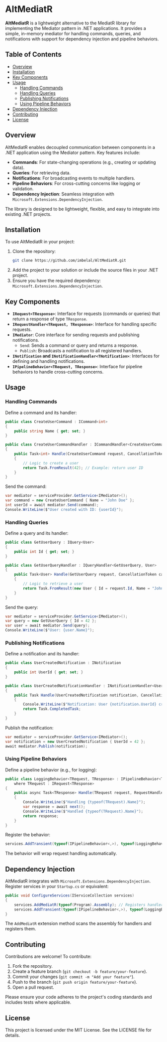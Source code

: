 # AltMediatR

**AltMediatR** is a lightweight alternative to the MediatR library for implementing the Mediator pattern in .NET applications. It provides a simple, in-memory mediator for handling commands, queries, and notifications with support for dependency injection and pipeline behaviors.

## Table of Contents
- [Overview](#overview)
- [Installation](#installation)
- [Key Components](#key-components)
- [Usage](#usage)
  - [Handling Commands](#handling-commands)
  - [Handling Queries](#handling-queries)
  - [Publishing Notifications](#publishing-notifications)
  - [Using Pipeline Behaviors](#using-pipeline-behaviors)
- [Dependency Injection](#dependency-injection)
- [Contributing](#contributing)
- [License](#license)

## Overview
AltMediatR enables decoupled communication between components in a .NET application using the Mediator pattern. Key features include:
- **Commands**: For state-changing operations (e.g., creating or updating data).
- **Queries**: For retrieving data.
- **Notifications**: For broadcasting events to multiple handlers.
- **Pipeline Behaviors**: For cross-cutting concerns like logging or validation.
- **Dependency Injection**: Seamless integration with `Microsoft.Extensions.DependencyInjection`.

The library is designed to be lightweight, flexible, and easy to integrate into existing .NET projects.

## Installation
To use AltMediatR in your project:
1. Clone the repository:
   ```bash
   git clone https://github.com/imbelal/AltMediatR.git
   ```
2. Add the project to your solution or include the source files in your .NET project.
3. Ensure you have the required dependency: `Microsoft.Extensions.DependencyInjection`.


## Key Components
- **`IRequest<TResponse>`**: Interface for requests (commands or queries) that return a response of type `TResponse`.
- **`IRequestHandler<TRequest, TResponse>`**: Interface for handling specific requests.
- **`IMediator`**: Core interface for sending requests and publishing notifications.
  - `Send`: Sends a command or query and returns a response.
  - `Publish`: Broadcasts a notification to all registered handlers.
- **`INotification` and `INotificationHandler<TNotification>`**: Interfaces for defining and handling notifications.
- **`IPipelineBehavior<TRequest, TResponse>`**: Interface for pipeline behaviors to handle cross-cutting concerns.

## Usage

### Handling Commands
Define a command and its handler:
```csharp
public class CreateUserCommand : ICommand<int>
{
    public string Name { get; set; }
}

public class CreateUserCommandHandler : ICommandHandler<CreateUserCommand, int>
{
    public Task<int> Handle(CreateUserCommand request, CancellationToken cancellationToken)
    {
        // Logic to create a user
        return Task.FromResult(42); // Example: return user ID
    }
}
```

Send the command:
```csharp
var mediator = serviceProvider.GetService<IMediator>();
var command = new CreateUserCommand { Name = "John Doe" };
int userId = await mediator.Send(command);
Console.WriteLine($"User created with ID: {userId}");
```

### Handling Queries
Define a query and its handler:
```csharp
public class GetUserQuery : IQuery<User>
{
    public int Id { get; set; }
}

public class GetUserQueryHandler : IQueryHandler<GetUserQuery, User>
{
    public Task<User> Handle(GetUserQuery request, CancellationToken cancellationToken)
    {
        // Logic to retrieve a user
        return Task.FromResult(new User { Id = request.Id, Name = "John Doe" });
    }
}
```

Send the query:
```csharp
var mediator = serviceProvider.GetService<IMediator>();
var query = new GetUserQuery { Id = 42 };
var user = await mediator.Send(query);
Console.WriteLine($"User: {user.Name}");
```

### Publishing Notifications
Define a notification and its handler:
```csharp
public class UserCreatedNotification : INotification
{
    public int UserId { get; set; }
}

public class UserCreatedNotificationHandler : INotificationHandler<UserCreatedNotification>
{
    public Task Handle(UserCreatedNotification notification, CancellationToken cancellationToken)
    {
        Console.WriteLine($"Notification: User {notification.UserId} created.");
        return Task.CompletedTask;
    }
}
```

Publish the notification:
```csharp
var mediator = serviceProvider.GetService<IMediator>();
var notification = new UserCreatedNotification { UserId = 42 };
await mediator.Publish(notification);
```

### Using Pipeline Behaviors
Define a pipeline behavior (e.g., for logging):
```csharp
public class LoggingBehavior<TRequest, TResponse> : IPipelineBehavior<TRequest, TResponse>
    where TRequest : IRequest<TResponse>
{
    public async Task<TResponse> Handle(TRequest request, RequestHandlerDelegate<TResponse> next, CancellationToken cancellationToken)
    {
        Console.WriteLine($"Handling {typeof(TRequest).Name}");
        var response = await next();
        Console.WriteLine($"Handled {typeof(TRequest).Name}");
        return response;
    }
}
```

Register the behavior:
```csharp
services.AddTransient(typeof(IPipelineBehavior<,>), typeof(LoggingBehavior<,>));
```

The behavior will wrap request handling automatically.

## Dependency Injection
AltMediatR integrates with `Microsoft.Extensions.DependencyInjection`. Register services in your `Startup.cs` or equivalent:
```csharp
public void ConfigureServices(IServiceCollection services)
{
    services.AddMediatR(typeof(Program).Assembly); // Registers handlers and mediator
    services.AddTransient(typeof(IPipelineBehavior<,>), typeof(LoggingBehavior<,>)); // Optional: Add behaviors
}
```

The `AddMediatR` extension method scans the assembly for handlers and registers them.

## Contributing
Contributions are welcome! To contribute:
1. Fork the repository.
2. Create a feature branch (`git checkout -b feature/your-feature`).
3. Commit your changes (`git commit -m "Add your feature"`).
4. Push to the branch (`git push origin feature/your-feature`).
5. Open a pull request.

Please ensure your code adheres to the project's coding standards and includes tests where applicable.

## License
This project is licensed under the MIT License. See the LICENSE file for details.
